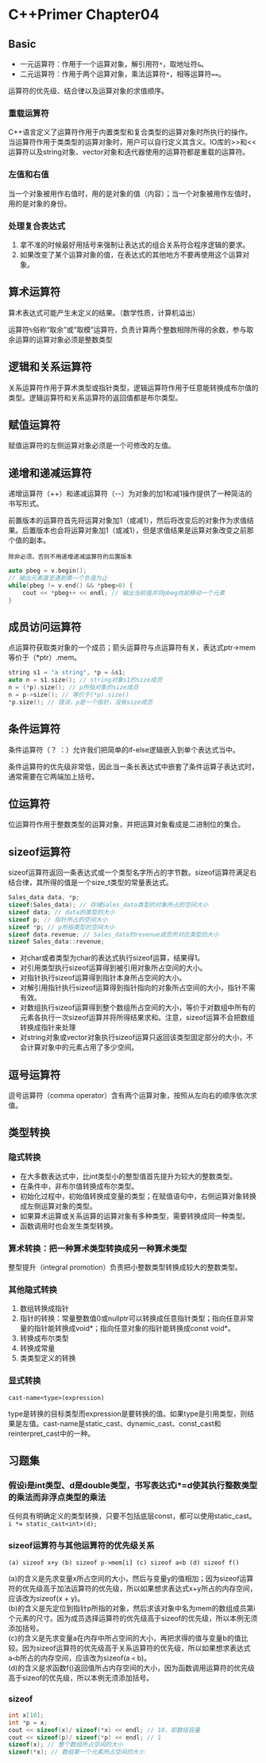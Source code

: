 # C++Primer Chapter04

## Basic

- 一元运算符：作用于一个运算对象，解引用符`*`，取地址符`&`。
- 二元运算符：作用于两个运算对象，乘法运算符`*`，相等运算符`==`。

运算符的优先级、结合律以及运算对象的求值顺序。

### 重载运算符

C++语言定义了运算符作用于内置类型和复合类型的运算对象时所执行的操作。当运算符作用于类类型的运算对象时，用户可以自行定义其含义。IO库的>>和<<运算符以及string对象、vector对象和迭代器使用的运算符都是重载的运算符。

### 左值和右值

当一个对象被用作右值时，用的是对象的值（内容）；当一个对象被用作左值时，用的是对象的身份。

### 处理复合表达式

1. 拿不准的时候最好用括号来强制让表达式的组合关系符合程序逻辑的要求。
2. 如果改变了某个运算对象的值，在表达式的其他地方不要再使用这个运算对象。

## 算术运算符

算术表达式可能产生未定义的结果。（数学性质，计算机溢出）

运算符`%`俗称“取余”或“取模”运算符，负责计算两个整数相除所得的余数，参与取余运算的运算对象必须是整数类型

## 逻辑和关系运算符

关系运算符作用于算术类型或指针类型，逻辑运算符作用于任意能转换成布尔值的类型。逻辑运算符和关系运算符的返回值都是布尔类型。

## 赋值运算符

赋值运算符的左侧运算对象必须是一个可修改的左值。

## 递增和递减运算符

递增运算符（++）和递减运算符（--）为对象的加1和减1操作提供了一种简洁的书写形式。

前置版本的运算符首先将运算对象加1（或减1），然后将改变后的对象作为求值结果。后置版本也会将运算对象加1（或减1），但是求值结果是运算对象改变之前那个值的副本。

`除非必须，否则不用递增递减运算符的后置版本`

```c++
auto pbeg = v.begin();
// 输出元素直至遇到第一个负值为止
while(pbeg != v.end() && *pbeg>0) {
    cout << *pbeg++ << endl; // 输出当前值并将pbeg向前移动一个元素
}
```

## 成员访问运算符

点运算符获取类对象的一个成员；箭头运算符与点运算符有关，表达式ptr->mem等价于（*ptr）.mem。

```c++
string s1 = "a string", *p = &s1;
auto n = s1.size(); // string对象s1的size成员
n = (*p).size(); // p所指对象的size成员
n = p->size(); // 等价于(*p).size()
*p.size(); // 错误，p是一个指针，没有size成员
```

## 条件运算符

条件运算符（？ ：）允许我们把简单的if-else逻辑嵌入到单个表达式当中。

条件运算符的优先级非常低，因此当一条长表达式中嵌套了条件运算子表达式时，通常需要在它两端加上括号。

## 位运算符

位运算符作用于整数类型的运算对象，并把运算对象看成是二进制位的集合。

## sizeof运算符

sizeof运算符返回一条表达式或一个类型名字所占的字节数。sizeof运算符满足右结合律，其所得的值是一个size_t类型的常量表达式。

```c++
Sales_data data, *p;
sizeof(Sales_data); // 存储Sales_data类型的对象所占的空间大小
sizeof data; // data的类型的大小
sizeof p; // 指针所占的空间大小
sizeof *p; // p所指类型的空间大小
sizeof data.revenue; // Sales_data的revenue成员所对应类型的大小
sizeof Sales_data::revenue;
```

- 对char或者类型为char的表达式执行sizeof运算，结果得1。
- 对引用类型执行sizeof运算得到被引用对象所占空间的大小。
- 对指针执行sizeof运算得到指针本身所占空间的大小。
- 对解引用指针执行sizeof运算得到指针指向的对象所占空间的大小，指针不需有效。
- 对数组执行sizeof运算得到整个数组所占空间的大小，等价于对数组中所有的元素各执行一次sizeof运算并将所得结果求和。注意，sizeof运算不会把数组转换成指针来处理
- 对string对象或vector对象执行sizeof运算只返回该类型固定部分的大小，不会计算对象中的元素占用了多少空间。

## 逗号运算符

逗号运算符（comma operator）含有两个运算对象，按照从左向右的顺序依次求值。

## 类型转换

### 隐式转换

- 在大多数表达式中，比int类型小的整型值首先提升为较大的整数类型。
- 在条件中，非布尔值转换成布尔类型。
- 初始化过程中，初始值转换成变量的类型；在赋值语句中，右侧运算对象转换成左侧运算对象的类型。
- 如果算术运算或关系运算的运算对象有多种类型，需要转换成同一种类型。
- 函数调用时也会发生类型转换。

### 算术转换：把一种算术类型转换成另一种算术类型

整型提升（integral promotion）负责把小整数类型转换成较大的整数类型。

### 其他隐式转换

1. 数组转换成指针
2. 指针的转换：常量整数值0或nullptr可以转换成任意指针类型；指向任意非常量的指针能转换成void*；指向任意对象的指针能转换成const void*。
3. 转换成布尔类型
4. 转换成常量
5. 类类型定义的转换

### 显式转换

`cast-name<type>(expression)`

type是转换的目标类型而expression是要转换的值。如果type是引用类型，则结果是左值。cast-name是static_cast、dynamic_cast、const_cast和reinterpret_cast中的一种。

## 习题集

### 假设i是int类型、d是double类型，书写表达式i*=d使其执行整数类型的乘法而非浮点类型的乘法

任何具有明确定义的类型转换，只要不包括底层const，都可以使用static_cast。  
`i *= static_cast<int>(d);`

### sizeof运算符与其他运算符的优先级关系

`(a) sizeof x+y (b) sizeof p->mem[i] (c) sizeof a<b (d) sizeof f()`

(a)的含义是先求变量x所占空间的大小，然后与变量y的值相加；因为sizeof运算符的优先级高于加法运算符的优先级，所以如果想求表达式x+y所占的内存空间，应该改为sizeof(x + y)。  
(b)的含义是先定位到指针p所指的对象，然后求该对象中名为mem的数组成员第i个元素的尺寸。因为成员选择运算符的优先级高于sizeof的优先级，所以本例无须添加括号。  
(c)的含义是先求变量a在内存中所占空间的大小，再把求得的值与变量b的值比较。因为sizeof运算符的优先级高于关系运算符的优先级，所以如果想求表达式a`<`b所占的内存空间，应该改为sizeof(a `<` b)。  
(d)的含义是求函数f()返回值所占内存空间的大小，因为函数调用运算符的优先级高于sizeof的优先级，所以本例无须添加括号。

### sizeof

```c++
int x[10]; 
int *p = x;
cout << sizeof(x)/ sizeof(*x) << endl; // 10，即数组容量
cout << sizeof(p)/ sizeof(*p) << endl; // 1
sizeof(x); // 整个数组所占空间的大小
sizeof(*x); // 数组第一个元素所占空间的大小
```
